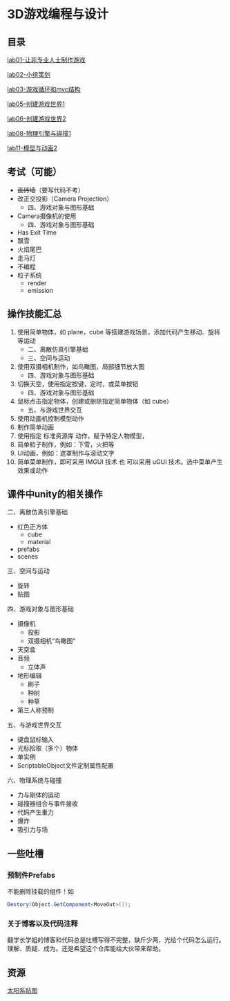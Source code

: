 # 3D游戏编程与设计

## 目录

[lab01-让非专业人士制作游戏](w01-introduction)

[lab02-小组策划](w02-nature-of-game)

[lab03-游戏循环和mvc结构](w03-discrete-simulation-basic)

[lab05-创建游戏世界1](w05-building-game-world/PriestsAndDevils)

[lab06-创建游戏世界2](w06-building-game-world/PriestsAndDevils-ActionSeparate)

[lab08-物理引擎与碰撞1](w08-physics-and-collisions/HitUFO)

[lab11-模型与动画2](w11-models-and-animations)

## 考试（可能）

- ~~画砖墙~~（要写代码不考）
- 改正交投影（Camera Projection）
  - 四、游戏对象与图形基础
- Camera摄像机的使用
  - 四、游戏对象与图形基础
- Has Exit Time
- 飘雪
- 火焰尾巴
- 走马灯
- 不编程
- 粒子系统
  - render
  - emission

## 操作技能汇总

1. 使用简单物体，如 plane，cube 等搭建游戏场景，添加代码产生移动、旋转等运动
   - 二、离散仿真引擎基础
   - 三、空间与运动
2. 使用双摄相机制作，如鸟瞰图，局部细节放大图
   - 四、游戏对象与图形基础
3. 切换天空，使用指定按键，定时，或菜单按钮
   - 四、游戏对象与图形基础
4. 鼠标点击指定物体，创建或删除指定简单物体（如 cube）
   - 五、与游戏世界交互
5. 使用动画机控制模型动作
6. 制作简单动画
7. 使用指定 标准资源库 动作，赋予特定人物模型，
8. 简单粒子制作，例如：下雪，火把等
9. UI动画，例如：遮罩制作与滚动文字
10. 简单菜单制作，即可采用 IMGUI 技术 也 可以采用 uGUI 技术。选中菜单产生效果或动作

## 课件中unity的相关操作

二、离散仿真引擎基础

- 红色正方体
  - cube
  - material
- prefabs
- scenes

三、空间与运动

- 旋转
- 贴图

四、游戏对象与图形基础

- 摄像机
  - 投影
  - 双摄相机“鸟瞰图”
- 天空盒
- 音频
  - 立体声
- 地形编辑
  - 刷子
  - 种树
  - 种草
- 第三人称预制

五、与游戏世界交互

- 键盘鼠标输入
- 光标拾取（多个）物体
- 单实例
- ScriptableObject文件定制属性配置

六、物理系统与碰撞

- 力与刚体的运动
- 碰撞器组合与事件接收
- 代码产生重力
- 爆炸
- 吸引力与场


## 一些吐槽

### 预制件Prefabs

不能删除挂载的组件！如

```csharp
Destory(Object.GetComponent<MoveOut>());
```

### 关于博客以及代码注释

翻学长学姐的博客和代码总是吐槽写得不完整，缺斤少两，光给个代码怎么运行。理解、质疑、成为。还是希望这个仓库能给大伙带来帮助。

## 资源

[太阳系贴图](https://www.solarsystemscope.com/textures/)
